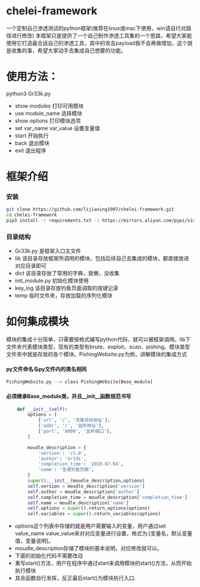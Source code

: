 # chelei-framework
一个定制自己渗透测试的python框架(推荐在linux或mac下使用，win请自行对路径进行修改)
本框架只是提供了一个自己制作渗透工具集的一个思路，希望大家能使用它打造最合适自己的渗透工具，其中的攻击payload我不会再做增加，这个就是收集的事，希望大家动手去集成自己想要的功能。


# 使用方法：
python3 Gr33k.py
- show modules  打印可用模块
- use module_name 选择模块
- show options  打印模块选项
- set var_name var_value  设置变量值
- start  开始执行
- back  退出模块
- exit  退出程序

# 框架介绍
### 安装
```sh
git clone https://github.com/lijiaxing1997/chelei-framework.git
cd chelei-framework
pip3 install -r requirements.txt -i https://mirrors.aliyun.com/pypi/simple/
```
### 目录结构
- Gr33k.py 是框架入口主文件
- lib 该目录存放框架所调用的模块，包括后续自己去集成的模块，都直接放进对应目录即可
- dict 该目录存放了常用的字典，我懒，没收集
- init_module.py 初始化模块使用
- key_log 该目录存放钓鱼页面调取的按键记录
- temp 临时文件夹，存放加载的序列化模块

# 如何集成模块
模块的集成十分简单，只需要按格式编写python代码，就可以被框架调用。lib下文件夹代表模块类型，现有的类型有brute、exploit、scan、pishing。模块类型文件夹中就是存放的各个模块。PishingWebsite.py为例，讲解模块的集成方式

#### py文件命名与py文件内的类名相同

```sh
PishingWebsite.py --> class PishingWebsite(Base_module)
```
#### 必须继承Base_module类，并且__init__函数规范书写

```py
    def __init__(self):
        options = [
            ['url', '/', '克隆目标地址'],
            ['addr', '/', '监听地址'],
            ['port', '8000', '监听端口'],
        ]

        moudle_description = {
            'version': 'v1.0',
            'author': 'Gr33k',
            'completion_time': '2019.07.04',
            'name': '生成钓鱼页面',
        }
        super().__init__(moudle_description,options)
        self.version = moudle_description['version']
        self.author = moudle_description['author']
        self.completion_time = moudle_description['completion_time']
        self.name = moudle_description['name']
        self.options = super().return_options(options)
        self.variables = super().return_variables(options)
```
- options这个列表中存储的就是用户需要输入的变量，用户通过set value_name value_value来对对应变量进行设置，格式为:[变量名，默认变量值，变量说明]。
- moudle_description存储了模块的基本说明，对应修改就可以。
- 下面的初始化代码不需要改动
- 重写start()方法，用户在程序中通过start来调用模块的start()方法，从而开始执行模块
- 其余函数自行发挥，反正最后start()为模块执行入口.

